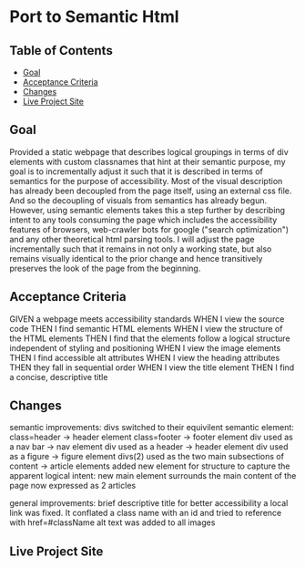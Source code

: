 # Port to Semantic Html

## Table of Contents

* [Goal](#goal)
* [Acceptance Criteria](#acceptance-criteria)
* [Changes](#changes)
* [Live Project Site](#live-project-site)

## Goal

Provided a static webpage that describes logical groupings in terms of div elements with custom classnames that hint at their semantic purpose, my goal is to incrementally adjust it such that it is described in terms of semantics for the purpose of accessibility. Most of the visual description has already been decoupled from the page itself, using an external css file. And so the decoupling of visuals from semantics has already begun. However, using semantic elements takes this a step further by describing intent to any tools consuming the page which includes the accessibility features of browsers, web-crawler bots for google ("search optimization") and any other theoretical html parsing tools. I will adjust the page incrementally such that it remains in not only a working state, but also remains visually identical to the prior change and hence transitively preserves the look of the page from the beginning.

## Acceptance Criteria

GIVEN a webpage meets accessibility standards
WHEN I view the source code
THEN I find semantic HTML elements
WHEN I view the structure of the HTML elements
THEN I find that the elements follow a logical structure independent of styling and positioning
WHEN I view the image elements
THEN I find accessible alt attributes
WHEN I view the heading attributes
THEN they fall in sequential order
WHEN I view the title element
THEN I find a concise, descriptive title

## Changes
semantic improvements:
divs switched to their equivilent semantic element:
class=header -> header element
class=footer -> footer element
div used as a nav bar -> nav element
div used as a header -> header element
div used as a figure -> figure element
divs(2) used as the two main subsections of content -> article elements
added new element for structure to capture the apparent logical intent:
new main element surrounds the main content of the page now expressed as 2 articles

general improvements:
brief descriptive title for better accessibility
a local link was fixed.  It conflated a class name with an id and tried to reference with href=#className
alt text was added to all images

## Live Project Site
